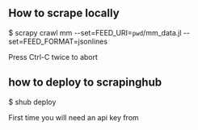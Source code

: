 ## How to scrape locally

$ scrapy crawl mm --set=FEED_URI=`pwd`/mm_data.jl --set=FEED_FORMAT=jsonlines

Press Ctrl-C twice to abort


## how to deploy to scrapinghub

$ shub deploy

First time you will need an api key from 